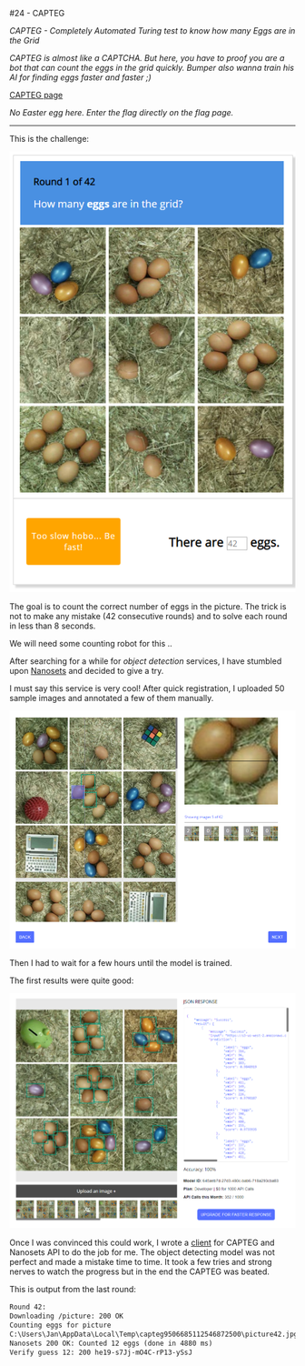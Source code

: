 #24 - CAPTEG

*CAPTEG - Completely Automated Turing test to know how many Eggs are in the Grid*

*CAPTEG is almost like a CAPTCHA. But here, you have to proof you are a bot that can count the eggs in the grid quickly.
Bumper also wanna train his AI for finding eggs faster and faster ;)*

[CAPTEG page](http://whale.hacking-lab.com:3555/)

*No Easter egg here. Enter the flag directly on the flag page.*

---

This is the challenge:

![](capteg.png)

The goal is to count the correct number of eggs in the picture. The trick is not to make any
mistake (42 consecutive rounds) and to solve each round in less than 8 seconds.

We will need some counting robot for this ..

After searching for a while for *object detection* services, I have stumbled upon
[Nanosets](https://nanonets.com/) and decided to give a try.

I must say this service is very cool! After quick registration, I uploaded 50 sample
images and annotated a few of them manually.

![](nanosets-annotations.png)

Then I had to wait for a few hours until the model is trained.
 
The first results were quite good:

![](nanosets-scoring.png)

Once I was convinced this could work, I wrote a [client](CAPTEG.kt) for CAPTEG and Nanosets API to do
the job for me. The object detecting model was not perfect and made a mistake time to time.
It took a few tries and strong nerves to watch the progress but in the end the CAPTEG was beated.  

This is output from the last round:

```
Round 42:
Downloading /picture: 200 OK
Counting eggs for picture C:\Users\Jan\AppData\Local\Temp\capteg9506685112546872500\picture42.jpg
Nanosets 200 OK: Counted 12 eggs (done in 4880 ms)
Verify guess 12: 200 he19-s7Jj-mO4C-rP13-ySsJ
```
